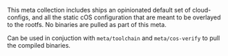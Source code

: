 This meta collection includes ships an opinionated default set of cloud-configs, and all the static cOS configuration that are meant to be overlayed to the rootfs. No binaries are pulled as part of this meta.

Can be used in conjuction with `meta/toolchain` and `meta/cos-verify` to pull the compiled binaries.